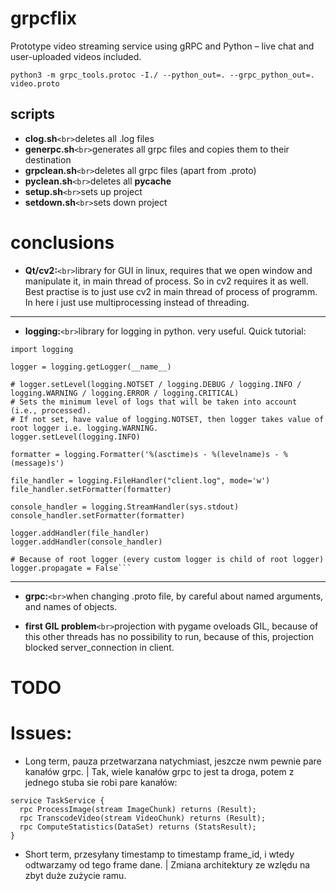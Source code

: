 # grpcflix

Prototype video streaming service using gRPC and Python – live chat and user-uploaded videos included.

```
python3 -m grpc_tools.protoc -I./ --python_out=. --grpc_python_out=. video.proto
```

## scripts

- **clog.sh**`<br>`deletes all .log files
- **generpc.sh**`<br>`generates all grpc files and copies them to their destination
- **grpclean.sh**`<br>`deletes all grpc files (apart from .proto)
- **pyclean.sh**`<br>`deletes all __pycache__
- **setup.sh**`<br>`sets up project
- **setdown.sh**`<br>`sets down project

# conclusions

- **Qt/cv2:**`<br>`library for GUI in linux, requires that we open window and manipulate it, in main thread of process. So in cv2 requires it as well. Best practise is to just use cv2 in main thread of process of programm. In here i just use multiprocessing instead of threading.

---

- **logging:**`<br>`library for logging in python. very useful. Quick tutorial:

```
import logging

logger = logging.getLogger(__name__)

# logger.setLevel(logging.NOTSET / logging.DEBUG / logging.INFO / logging.WARNING / logging.ERROR / logging.CRITICAL)
# Sets the minimum level of logs that will be taken into account (i.e., processed).
# If not set, have value of logging.NOTSET, then logger takes value of root logger i.e. logging.WARNING.
logger.setLevel(logging.INFO)

formatter = logging.Formatter('%(asctime)s - %(levelname)s - %(message)s')

file_handler = logging.FileHandler("client.log", mode='w')
file_handler.setFormatter(formatter)

console_handler = logging.StreamHandler(sys.stdout)
console_handler.setFormatter(formatter)

logger.addHandler(file_handler)
logger.addHandler(console_handler)

# Because of root logger (every custom logger is child of root logger)
logger.propagate = False```

```

---

- **grpc:**`<br>`when changing .proto file, by careful about named arguments, and names of objects.

- **first GIL problem**`<br>`projection with pygame oveloads GIL, because of this other threads has no possibility to run, because of this, projection blocked server_connection in client.



# TODO

# Issues:

- Long term, pauza przetwarzana natychmiast, jeszcze nwm pewnie pare kanałów grpc. | Tak, wiele kanałów grpc to jest ta droga, potem z jednego stuba sie robi pare kanałów:

```
service TaskService {
  rpc ProcessImage(stream ImageChunk) returns (Result);
  rpc TranscodeVideo(stream VideoChunk) returns (Result);
  rpc ComputeStatistics(DataSet) returns (StatsResult);
}

```

- Short term, przesyłany timestamp to timestamp frame_id, i wtedy odtwarzamy od tego frame dane. | Zmiana architektury ze wzlędu na zbyt duże zużycie ramu.